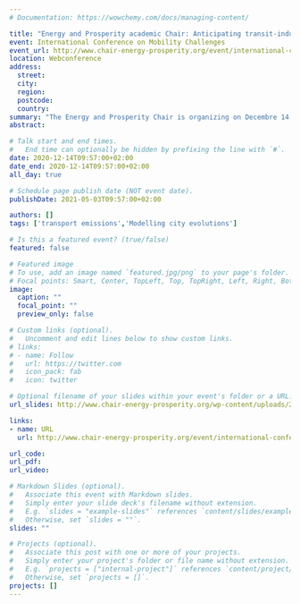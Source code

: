 ```yaml
---
# Documentation: https://wowchemy.com/docs/managing-content/

title: "Energy and Prosperity academic Chair: Anticipating transit-induced changes in social composition of neighborhoods, an application to the Grand Paris Express"
event: International Conference on Mobility Challenges
event_url: http://www.chair-energy-prosperity.org/event/international-conference-on-mobility-challenges-3/
location: Webconference
address:
  street:
  city:
  region:
  postcode:
  country:
summary: "The Energy and Prosperity Chair is organizing on Decembre 14, an international webconference on mobility challenges in partnership with the Chair Armand Peugeot Chair and Climate Economics Chair."
abstract:

# Talk start and end times.
#   End time can optionally be hidden by prefixing the line with `#`.
date: 2020-12-14T09:57:00+02:00
date_end: 2020-12-14T09:57:00+02:00
all_day: true

# Schedule page publish date (NOT event date).
publishDate: 2021-05-03T09:57:00+02:00

authors: []
tags: ['transport emissions','Modelling city evolutions']

# Is this a featured event? (true/false)
featured: false

# Featured image
# To use, add an image named `featured.jpg/png` to your page's folder. 
# Focal points: Smart, Center, TopLeft, Top, TopRight, Left, Right, BottomLeft, Bottom, BottomRight.
image:
  caption: ""
  focal_point: ""
  preview_only: false

# Custom links (optional).
#   Uncomment and edit lines below to show custom links.
# links:
# - name: Follow
#   url: https://twitter.com
#   icon_pack: fab
#   icon: twitter

# Optional filename of your slides within your event's folder or a URL.
url_slides: http://www.chair-energy-prosperity.org/wp-content/uploads/2021/01/conference-mobility-viguie.pdf

links:
- name: URL
  url: http://www.chair-energy-prosperity.org/event/international-conference-on-mobility-challenges-3/

url_code:
url_pdf:
url_video:

# Markdown Slides (optional).
#   Associate this event with Markdown slides.
#   Simply enter your slide deck's filename without extension.
#   E.g. `slides = "example-slides"` references `content/slides/example-slides.md`.
#   Otherwise, set `slides = ""`.
slides: ""

# Projects (optional).
#   Associate this post with one or more of your projects.
#   Simply enter your project's folder or file name without extension.
#   E.g. `projects = ["internal-project"]` references `content/project/deep-learning/index.md`.
#   Otherwise, set `projects = []`.
projects: []
---
```

